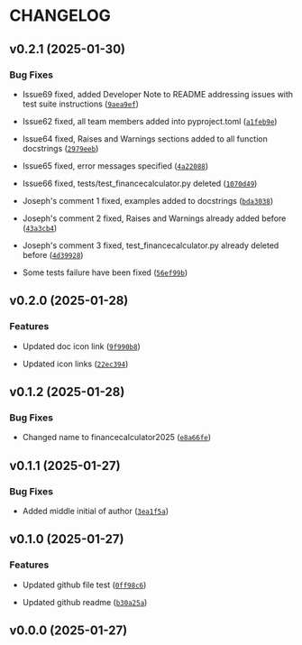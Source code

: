 # CHANGELOG


## v0.2.1 (2025-01-30)

### Bug Fixes

- Issue69 fixed, added Developer Note to README addressing issues with test suite instructions
  ([`9aea9ef`](https://github.com/UBC-MDS/FinanceCalculator2025/commit/9aea9efcae98c07ab3d1c826eed41a624b609f66))

- Issue62 fixed, all team members added into pyproject.toml
  ([`a1feb9e`](https://github.com/UBC-MDS/FinanceCalculator2025/commit/a1feb9ece317e20f8566d78c8e4aa30e7a00b8b0))

- Issue64 fixed, Raises and Warnings sections added to all function docstrings
  ([`2979eeb`](https://github.com/UBC-MDS/FinanceCalculator2025/commit/2979eebb9eadba2653b45afe32a9081bdb293d1b))

- Issue65 fixed, error messages specified
  ([`4a22088`](https://github.com/UBC-MDS/FinanceCalculator2025/commit/4a2208801de7d86e3e70406b90c929df6ddfb660))

- Issue66 fixed, tests/test_financecalculator.py deleted
  ([`1070d49`](https://github.com/UBC-MDS/FinanceCalculator2025/commit/1070d496e039e7e7b01c7eebf1129289631207e8))

- Joseph's comment 1 fixed, examples added to docstrings
  ([`bda3038`](https://github.com/UBC-MDS/FinanceCalculator2025/commit/bda3038f68526f67cf80d55cd934a3ff63fa1520))

- Joseph's comment 2 fixed, Raises and Warnings already added before
  ([`43a3cb4`](https://github.com/UBC-MDS/FinanceCalculator2025/commit/43a3cb4d99c0d2b595635a262d9ad1147f2729e0))

- Joseph's comment 3 fixed, test_financecalculator.py already deleted before
  ([`4d39928`](https://github.com/UBC-MDS/FinanceCalculator2025/commit/4d399284490695a10018efe2070d65dccbc64d8a))

- Some tests failure have been fixed
  ([`56ef99b`](https://github.com/UBC-MDS/FinanceCalculator2025/commit/56ef99ba7593d240e55a38232432a98e657cc601))


## v0.2.0 (2025-01-28)

### Features

- Updated doc icon link
  ([`9f990b8`](https://github.com/UBC-MDS/FinanceCalculator2025/commit/9f990b825ef55fac1d5b7b3985dfff457374d3c6))

- Updated icon links
  ([`22ec394`](https://github.com/UBC-MDS/FinanceCalculator2025/commit/22ec394ed75451ea86119f92cc6245624e1f583f))


## v0.1.2 (2025-01-28)

### Bug Fixes

- Changed name to financecalculator2025
  ([`e8a66fe`](https://github.com/UBC-MDS/FinanceCalculator2025/commit/e8a66fe9ead85140d093b284db50fefcb62b0dbb))


## v0.1.1 (2025-01-27)

### Bug Fixes

- Added middle initial of author
  ([`3ea1f5a`](https://github.com/UBC-MDS/FinanceCalculator2025/commit/3ea1f5a4de061c704304d051c95282b6403b649f))


## v0.1.0 (2025-01-27)

### Features

- Updated github file test
  ([`0ff98c6`](https://github.com/UBC-MDS/FinanceCalculator2025/commit/0ff98c68e63d4216997abf6c448e5a1231400ff5))

- Updated github readme
  ([`b30a25a`](https://github.com/UBC-MDS/FinanceCalculator2025/commit/b30a25a173ef5a36089ede157cbdd870be28857e))


## v0.0.0 (2025-01-27)
